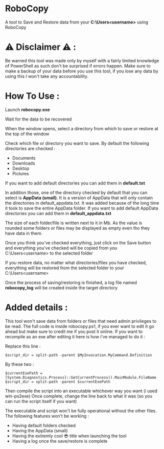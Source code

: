 # RoboCopy

A tool to Save and Restore data from your **C:\Users\<username>** using RoboCopy

# ⚠ Disclaimer ⚠ :

Be warned this tool was made only by myself with a fairly limited knowledge of PowerShell as such don't be surprised if errors happen.
Make sure to make a backup of your data before you use this tool, if you lose any data by using this I won't take any accountability.

# How To Use :

Launch **robocopy.exe**

Wait for the data to be recovered 

When the window opens, select a directory from which to save or restore at the top of the window

Check which file or directory you want to save.
By default the following directories are checked :
 - Documents
 - Downloads
 - Desktop
 - Pictures

If you want to add default directories you can add them in **default.txt**

In addition those, one of the directory checked by default that you can select is **AppData (small)**. 
It is a version of AppData that will only contain the directories in default_appdata.txt.
It was added because of the long time it took to save the entire AppData folder. 
If you want to add default AppData directories you can add them in **default_appdata.txt**

The size of each folder/file is written next to it in Mb. 
As the value is rounded some folders or files may be displayed as empty even tho they have data in them.

Once you think you've checked everything, just click on the Save button and everything you've checked will be copied from you C:\Users\<username> to the selected folder 

If you restore data, no matter what directories/files you have checked, everything will be restored from the selected folder to your C:\Users\<username>

Once the process of saving/restoring is finished, a log file named **robocopy_log** will be created inside the target directory

# Added details :

This tool won't save data from folders or files that need admin privileges to be read.
The full code is inside robocopy.ps1, if you ever want to edit it go ahead but make sure to credit me if you post it online.
If you want to recompile as an exe after editing it here is how i've managed to do it :

Replace this line : 
```
$script_dir = split-path -parent $MyInvocation.MyCommand.Definition
```
By these two :
```
$currentExePath = [System.Diagnostics.Process]::GetCurrentProcess().MainModule.FileName
$script_dir = split-path -parent $currentExePath
```

Then compile the script into an executable whichever way you want (i used win-ps2exe)
Once complete, change the line back to what it was (so you can run the script itself if you want)

The executable and script won't be fully operational without the other files. The following features won't be working :
 - Having default folders checked
 - Having the AppData (small)
 - Having the extremly cool 😎 title when launching the tool
 - Having a log once the save/restore is complete

